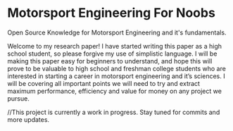 # Motorsport Engineering For Noobs
Open Source Knowledge for Motorsport Engineering and it's fundamentals.

Welcome to my research paper! I have started writing this paper as a high school student, so please forgive my use of simplistic language. I will be making this paper easy for beginners to understand, and hope this will prove to be valuable to high school and freshman college students who are interested in starting a career in motorsport engineering and it’s sciences. I will be covering all important points we will need to try and extract maximum performance, efficiency and value for money on any project we pursue.

//This project is currently a work in progress. Stay tuned for commits and more updates.
